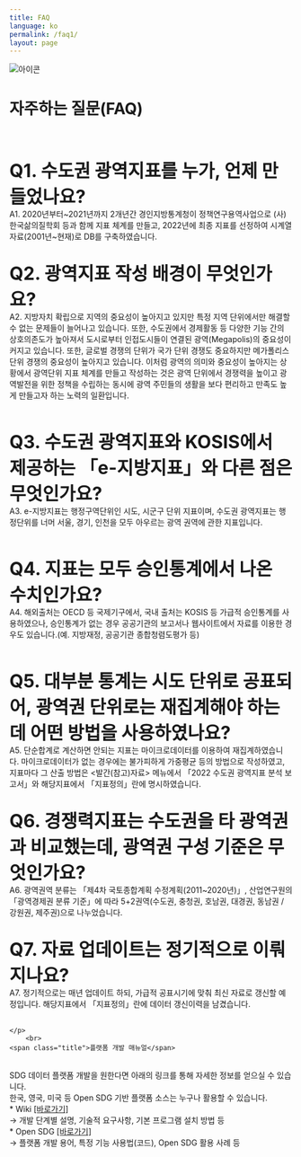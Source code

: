 ```yaml
---
title: FAQ
language: ko
permalink: /faq1/
layout: page
---
```


<div class="heading goal-banner goal-13">
    <div class="container">
        <div class="row">
            <div class="sttl">
                <img src="{{ site.goal_image_base }}/{{ page.language }}/sub_title.png" alt="아이콘" style="max-width: 80%;" />
            </div>
            <div class="sttl">
                <h1 style="font-size: 28px">자주하는 질문(FAQ)</h1>
            </div>
        </div>
    </div>
</div>
<div id="main-content" class="container" role="main">

<div class="contents_box">
    <!-- <span class="title">자주하는 질문(FAQ)</span> -->
	<br /><br />
	<p class="contents">
<b> <span style="font-size: 2rem">Q1. 수도권 광역지표를 누가, 언제 만들었나요?</span>  </b> <br />
A1. 2020년부터~2021년까지 2개년간 경인지방통계청이 정책연구용역사업으로 (사)한국삶의질학회 등과 함께 지표 체계를 만들고, 2022년에 최종 지표를 선정하여 시계열자료(2001년~현재)로 DB를 구축하였습니다.
<br /><br />

<b> <span style="font-size: 2rem">Q2. 광역지표 작성 배경이 무엇인가요? </span>  </b> <br />
A2. 지방자치 확립으로 지역의 중요성이 높아지고 있지만 특정 지역 단위에서만 해결할 수 없는 문제들이 늘어나고 있습니다. 또한, 수도권에서 경제활동 등 다양한 기능 간의 상호의존도가 높아져서 도시로부터 인접도시들이 연결된 광역(Megapolis)의 중요성이 커지고 있습니다. 또한, 글로벌 경쟁의 단위가 국가 단위 경쟁도 중요하지만 메가폴리스 단위 경쟁의 중요성이 높아지고 있습니다. 이처럼 광역의 의미와 중요성이 높아지는 상황에서 광역단위 지표 체계를 만들고 작성하는 것은 광역 단위에서 경쟁력을 높이고 광역발전을 위한 정책을 수립하는 동시에 광역 주민들의 생활을 보다 편리하고 만족도 높게 만들고자 하는 노력의 일환입니다.  
<br /><br />
		
<b> <span style="font-size: 2rem">Q3. 수도권 광역지표와 KOSIS에서 제공하는 「e-지방지표」와 다른 점은 무엇인가요? </span>  </b> <br />
A3. e-지방지표는 행정구역단위인 시도, 시군구 단위 지표이며, 수도권 광역지표는 행정단위를 너머 서울, 경기, 인천을 모두 아우르는 광역 권역에 관한 지표입니다.    
<br /><br />		
		
<b> <span style="font-size: 2rem">Q4. 지표는 모두 승인통계에서 나온 수치인가요? </span>  </b> <br />
A4. 해외출처는 OECD 등 국제기구에서, 국내 출처는 KOSIS 등 가급적 승인통계를 사용하였으나, 승인통계가 없는 경우 공공기관의 보고서나 웹사이트에서 자료를 이용한 경우도 있습니다.(예. 지방재정, 공공기관 종합청렴도평가 등)    
<br /><br />	
		
<b> <span style="font-size: 2rem">Q5. 대부분 통계는 시도 단위로 공표되어, 광역권 단위로는 재집계해야 하는데 어떤 방법을 사용하였나요? </span>  </b> <br />
A5. 단순합계로 계산하면 안되는 지표는 마이크로데이터를 이용하여 재집계하였습니다. 마이크로데이터가 없는 경우에는 불가피하게 가중평균 등의 방법으로 작성하였고, 지표마다 그 산출 방법은 <발간(참고)자료> 메뉴에서  「2022 수도권 광역지표 분석 보고서」와 해당지표에서 「지표정의」란에 명시하였습니다.
<br /><br />	
		
<b> <span style="font-size: 2rem">Q6. 경쟁력지표는 수도권을 타 광역권과 비교했는데, 광역권 구성 기준은 무엇인가요? </span>  </b> <br />
A6. 광역권역 분류는 「제4차 국토종합계획 수정계획(2011~2020년)」, 산업연구원의 「광역경제권 분류 기준」에 따라 5+2권역(수도권, 충청권, 호남권, 대경권, 동남권 / 강원권, 제주권)으로 나누었습니다.
<br /><br />
		
<b> <span style="font-size: 2rem">Q7. 자료 업데이트는 정기적으로 이뤄지나요? </span>  </b> <br />
A7. 정기적으로는 매년 업데이트 하되, 가급적 공표시기에 맞춰 최신 자료로 갱신할 예정입니다. 해당지표에서 「지표정의」란에 데이터 갱신이력을 남겼습니다.
<br /><br />
		
		
	</p>
		<br>
	<span class="title">플랫폼 개발 매뉴얼</span>
<p class="contents">
<br>
SDG 데이터 플랫폼 개발을 원한다면 아래의 링크를 통해 자세한 정보를 얻으실 수 있습니다.<br>
한국, 영국, 미국 등 Open SDG 기반 플랫폼 소스는 누구나 활용할 수 있습니다.
<br>
* Wiki <a href="https://github.com/ONSdigital/sdg-indicators/wiki" target="_blank">[바로가기]</a><br>
 → 개발 단계별 설명, 기술적 요구사항, 기본 프로그램 설치 방법 등
<br>
* Open SDG <a href="https://open-sdg.readthedocs.io/" target="_blank">[바로가기]</a><br>
 → 플랫폼 개발 용어, 특정 기능 사용법(코드), Open SDG 활용 사례 등
</p>
	
</div>

</div>
